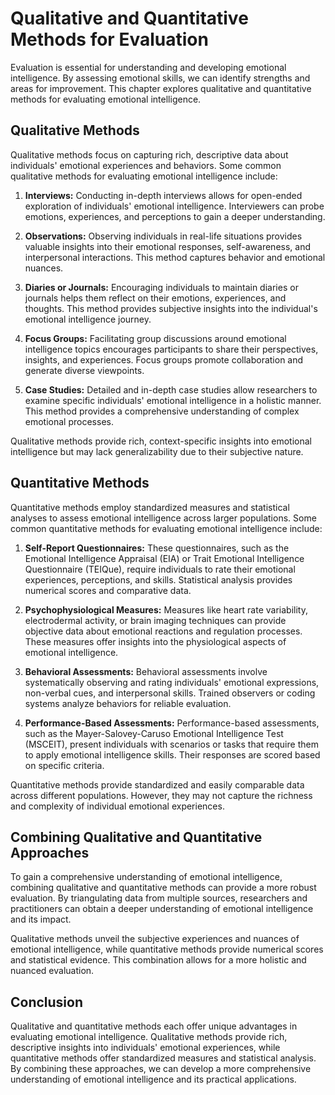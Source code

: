 Qualitative and Quantitative Methods for Evaluation
============================================================

Evaluation is essential for understanding and developing emotional intelligence. By assessing emotional skills, we can identify strengths and areas for improvement. This chapter explores qualitative and quantitative methods for evaluating emotional intelligence.

Qualitative Methods
-------------------

Qualitative methods focus on capturing rich, descriptive data about individuals' emotional experiences and behaviors. Some common qualitative methods for evaluating emotional intelligence include:

1. **Interviews:** Conducting in-depth interviews allows for open-ended exploration of individuals' emotional intelligence. Interviewers can probe emotions, experiences, and perceptions to gain a deeper understanding.

2. **Observations:** Observing individuals in real-life situations provides valuable insights into their emotional responses, self-awareness, and interpersonal interactions. This method captures behavior and emotional nuances.

3. **Diaries or Journals:** Encouraging individuals to maintain diaries or journals helps them reflect on their emotions, experiences, and thoughts. This method provides subjective insights into the individual's emotional intelligence journey.

4. **Focus Groups:** Facilitating group discussions around emotional intelligence topics encourages participants to share their perspectives, insights, and experiences. Focus groups promote collaboration and generate diverse viewpoints.

5. **Case Studies:** Detailed and in-depth case studies allow researchers to examine specific individuals' emotional intelligence in a holistic manner. This method provides a comprehensive understanding of complex emotional processes.

Qualitative methods provide rich, context-specific insights into emotional intelligence but may lack generalizability due to their subjective nature.

Quantitative Methods
--------------------

Quantitative methods employ standardized measures and statistical analyses to assess emotional intelligence across larger populations. Some common quantitative methods for evaluating emotional intelligence include:

1. **Self-Report Questionnaires:** These questionnaires, such as the Emotional Intelligence Appraisal (EIA) or Trait Emotional Intelligence Questionnaire (TEIQue), require individuals to rate their emotional experiences, perceptions, and skills. Statistical analysis provides numerical scores and comparative data.

2. **Psychophysiological Measures:** Measures like heart rate variability, electrodermal activity, or brain imaging techniques can provide objective data about emotional reactions and regulation processes. These measures offer insights into the physiological aspects of emotional intelligence.

3. **Behavioral Assessments:** Behavioral assessments involve systematically observing and rating individuals' emotional expressions, non-verbal cues, and interpersonal skills. Trained observers or coding systems analyze behaviors for reliable evaluation.

4. **Performance-Based Assessments:** Performance-based assessments, such as the Mayer-Salovey-Caruso Emotional Intelligence Test (MSCEIT), present individuals with scenarios or tasks that require them to apply emotional intelligence skills. Their responses are scored based on specific criteria.

Quantitative methods provide standardized and easily comparable data across different populations. However, they may not capture the richness and complexity of individual emotional experiences.

Combining Qualitative and Quantitative Approaches
-------------------------------------------------

To gain a comprehensive understanding of emotional intelligence, combining qualitative and quantitative methods can provide a more robust evaluation. By triangulating data from multiple sources, researchers and practitioners can obtain a deeper understanding of emotional intelligence and its impact.

Qualitative methods unveil the subjective experiences and nuances of emotional intelligence, while quantitative methods provide numerical scores and statistical evidence. This combination allows for a more holistic and nuanced evaluation.

Conclusion
----------

Qualitative and quantitative methods each offer unique advantages in evaluating emotional intelligence. Qualitative methods provide rich, descriptive insights into individuals' emotional experiences, while quantitative methods offer standardized measures and statistical analysis. By combining these approaches, we can develop a more comprehensive understanding of emotional intelligence and its practical applications.
